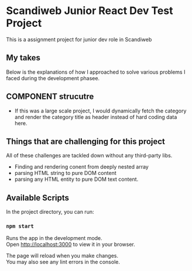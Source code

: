 # Scandiweb Junior React Dev Test Project

This is a assignment project for junior dev role in Scandiweb

## My takes

Below is the explanations of how I approached to solve various problems I faced during the development phasee.

## COMPONENT strucutre

- If this was a large scale project, I would dynamically fetch the category and render the category title as header instead of hard coding data here.

## Things that are challenging for this project

All of these challenges are tackled down without any third-party libs.

- Finding and rendering conent from deeply nested array
- parsing HTML string to pure DOM content
- parsing any HTML entity to pure DOM text content.

## Available Scripts

In the project directory, you can run:

### `npm start`

Runs the app in the development mode.\
Open [http://localhost:3000](http://localhost:3000) to view it in your browser.

The page will reload when you make changes.\
You may also see any lint errors in the console.
